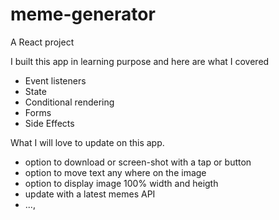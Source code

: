# meme-generator
A React project 

I built this app in learning purpose and here are what I covered 
- Event listeners
- State
- Conditional rendering
- Forms
- Side Effects

What I will love to update on this app.
- option to download or screen-shot with a tap or button
- option to move text any where on the image
- option to display image 100% width and heigth
- update with a latest memes API
- ...,
